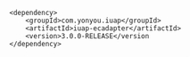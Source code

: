 	<dependency>
    	<groupId>com.yonyou.iuap</groupId>
    	<artifactId>iuap-ecadapter</artifactId>
    	<version>3.0.0-RELEASE</version
	</dependency>
